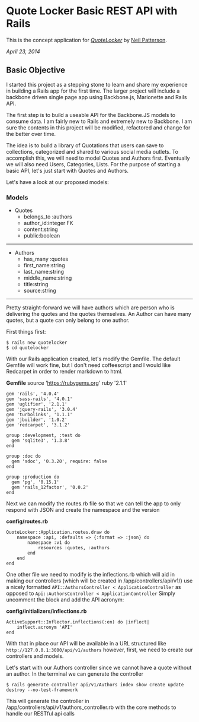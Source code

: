 # Quote Locker Basic REST API with Rails

This is the concept application for
[*QuoteLocker*](http://neilmpatterson.ghost.io/)
by [Neil Patterson](http://neilmpatterson.ghost.io/).

_April 23, 2014_

## Basic Objective
I started this project as a stepping stone to learn and share my experience in building a Rails app for the first time. The larger project will include  a backbone driven single page app using Backbone.js, Marionette and Rails API.

The first step is to build a useable API for the Backbone.JS models to consume data. I am fairly new to Rails and extremely new to Backbone. I am sure the contents in this project will be modified, refactored and change for the better over time. 

The idea is to build a library of Quotations that users can save to collections, categorized and shared to various social media outlets. To accomplish this, we will need to model Quotes and Authors first. Eventually we will also need Users, Categories, Lists. For the purpose of starting a basic API, let's just start with Quotes and Authors. 

Let's have a look at our proposed models:

### Models
- Quotes
  - belongs_to :authors
  - author_id:integer FK	
  - content:string
  - public:boolean
  
---
	
- Authors
  - has_many :quotes
  - first_name:string
  - last_name:string
  - middle_name:string
  - title:string
  - source:string

---

Pretty straight-forward we will have authors which are person who is delivering the quotes and the quotes themselves. An Author can have many quotes, but a quote can only belong to one author. 

First things first:

    $ rails new quotelocker
    $ cd quotelocker

With our Rails application created, let's modify the Gemfile. The default Gemfile will work fine, but I don't need coffeescript and I would like Redcarpet in order to render markdown to html. 

__Gemfile__
    source 'https://rubygems.org'
    ruby '2.1.1'
    
    gem 'rails', '4.0.4'
    gem 'sass-rails', '4.0.1'
    gem 'uglifier', '2.1.1'
    gem 'jquery-rails', '3.0.4'
    gem 'turbolinks', '1.1.1'
    gem 'jbuilder', '1.0.2'
    gem 'redcarpet', '3.1.2'
    
    group :development, :test do
      gem 'sqlite3', '1.3.8'
    end
    
    group :doc do
      gem 'sdoc', '0.3.20', require: false
    end
    
    group :production do
      gem 'pg', '0.15.1'
      gem 'rails_12factor', '0.0.2'
    end
    
Next we can modify the routes.rb file so that we can tell the app to only respond with JSON and create the namespace and the version
 
 __config/routes.rb__
 
    QuoteLocker::Application.routes.draw do
	    namespace :api, :defaults => {:format => :json} do
	        namespace :v1 do
	            resources :quotes, :authors
	        end
	    end
    end

One other file we need to modify is the inflections.rb which will aid in making our controllers (which will be created in /app/controllers/api/v1/) use a nicely formatted `API::AuthorsController < ApplicationController` as opposed to `Api::AuthorsController < ApplicationController`
Simply uncomment the block and add the API acronym:

__config/initializers/inflections.rb__ 

    ActiveSupport::Inflector.inflections(:en) do |inflect|
        inflect.acronym 'API'
    end

With that in place our API will be available in a URL structured like `http://127.0.0.1:3000/api/v1/authors` however, first, we need to create our controllers and models. 

Let's start with our Authors controller since we cannot have a quote without an author. In the terminal we can generate the controller

    $ rails generate controller api/v1/Authors index show create update destroy --no-test-framework

This will generate the controller in /app/controllers/api/v1/authors_controller.rb with the core methods to handle our RESTful api calls



